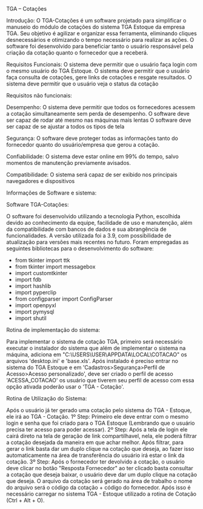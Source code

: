 TGA – Cotações

Introdução: 
O TGA-Cotações é um software projetado para simplificar o manuseio do módulo de cotações do sistema TGA Estoque da empresa TGA. Seu objetivo é agilizar e organizar essa ferramenta, eliminando cliques desnecessários e otimizando o tempo necessário para realizar as ações. O software foi desenvolvido para beneficiar tanto o usuário responsável pela criação da cotação quanto o fornecedor que a receberá.


Requisitos Funcionais: 
O sistema deve permitir que o usuário faça login com o mesmo usuário do TGA Estoque.
O sistema deve permitir que o usuário faça consulta de cotações, gere links de cotações e resgate resultados.
O sistema deve permitir que o usuário veja o status da cotação

Requisitos não funcionais: 

Desempenho: 
O sistema deve permitir que todos os fornecedores acessem a cotação simultaneamente sem perda de desempenho.
O software deve ser capaz de rodar até mesmo nas máquinas mais lentas
O software deve ser capaz de se ajustar a todos os tipos de tela

Segurança: 
O software deve proteger todas as informações tanto do fornecedor quanto do usuário/empresa que gerou a cotação.

Confiabilidade: 
O sistema deve estar online em 99% do tempo, salvo momentos de manutenção previamente avisados.

Compatibilidade: 
O sistema será capaz de ser exibido nos principais navegadores e dispositivos



Informações de Software e sistema:


Software TGA-Cotações: 

O software foi desenvolvido utilizando a tecnologia Python, escolhida devido ao conhecimento da equipe, facilidade de uso e manutenção, além da compatibilidade com bancos de dados e sua abrangência de funcionalidades. A versão utilizada foi a 3.9, com possibilidade de atualização para versões mais recentes no futuro. Foram empregadas as seguintes bibliotecas para o desenvolvimento do software:

- from tkinter import ttk
- from tkinter import messagebox
- import customtkinter
- import fdb
- import hashlib
- import pyperclip
- from configparser import ConfigParser
- import openpyxl
- import pymysql
- import shutil

Rotina de implementação do sistema:

Para implementar o sistema de cotação TGA, primeiro será necessário executar o instalador do sistema que além de implementar o sistema na máquina, adiciona em "C:\USERS\USER\APPDATA\LOCAL\COTACAO" os arquivos 'desktop.ini' e 'base.xls'. Após instalado é preciso entrar no sistema do TGA Estoque e em 'Cadastros>Segurança>Perfil de Acesso>Acesso personalizado', deve ser criado o perfil de acesso 'ACESSA_COTACAO' os usuário que tiverem seu perfil de acesso com essa opção ativada poderão usar o 'TGA - Cotação'.

Rotina de Utilização do Sistema:

Após o usuário já ter gerado uma cotação pelo sistema do TGA - Estoque, ele irá ao TGA - Cotação. 1º Step: Primeiro ele deve entrar com o mesmo login e senha que foi criado para o TGA Estoque (Lembrando que o usuário precisa ter acesso para poder acessar). 2º Step: Após a tela de login ele cairá direto na tela de geração de link compartilhavel, nela, ele poderá filtrar a cotação desejada da maneira em que achar melhor. Após filtrar, para gerar o link basta dar um duplo clique na cotação que deseja, ao fazer isso automaticamente na área de transferência do usuário irá estar o link da cotação. 3º Step: Após o fornecedor ter devolvido a cotação, o usuário deve clicar no botão "Resposta Fornecedor" ao ter clicado basta consultar a cotação que deseja baixar, o usuário deve dar um duplo clique na cotação que deseja. O arquivo da cotação será gerado na área de trabalho o nome do arquivo será o código da cotação + código do fornecedor.
Após isso é necessário carregar no sistema TGA - Estoque utilizado a rotina de Cotação (Ctrl + Alt + O).
